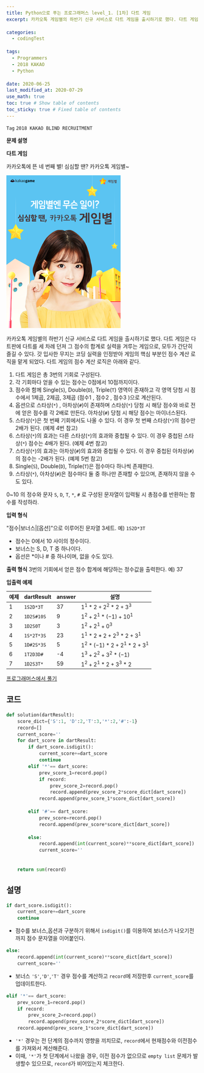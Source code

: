 ```yaml
---
title: Python으로 푸는 프로그래머스 level_1. [1차] 다트 게임
excerpt: 카카오톡 게임별의 하반기 신규 서비스로 다트 게임을 출시하기로 했다. 다트 게임은 다트판에 다트를 세 차례 던져 그 점수의 합계로 실력을 겨루는 게임으로, 모두가 간단히 즐길 수 있다. 갓 입사한 무지는 코딩 실력을 인정받아 게임의 핵심 부분인 점수 계산 로직을 맡게 되었다. 다트 게임의 점수 계산 로직은 아래와 같다.

categories:
  - codingTest

tags:
  - Programmers
  - 2018 KAKAO
  - Python

date: 2020-06-25
last_modified_at: 2020-07-29
use_math: true
toc: true # Show table of contents
toc_sticky: true # Fixed table of contents
---
```




`Tag` `2018 KAKAO BLIND RECRUITMENT `<br>

**문제 설명**

**다트 게임**

카카오톡에 뜬 네 번째 별! 심심할 땐? 카카오톡 게임별~

![programmers-level_1-36-1](/assets/img/programmers-level_1-36-1.png)

카카오톡 게임별의 하반기 신규 서비스로 다트 게임을 출시하기로 했다. 다트 게임은 다트판에 다트를 세 차례 던져 그 점수의 합계로 실력을 겨루는 게임으로, 모두가 간단히 즐길 수 있다.
갓 입사한 무지는 코딩 실력을 인정받아 게임의 핵심 부분인 점수 계산 로직을 맡게 되었다. 다트 게임의 점수 계산 로직은 아래와 같다.

1. 다트 게임은 총 3번의 기회로 구성된다.
2. 각 기회마다 얻을 수 있는 점수는 0점에서 10점까지이다.
3. 점수와 함께 Single(```S```), Double(```D```), Triple(```T```) 영역이 존재하고 각 영역 당첨 시 점수에서 1제곱, 2제곱, 3제곱 (점수1 , 점수2 , 점수3 )으로 계산된다.
4. 옵션으로 스타상(```*```) , 아차상(```#```)이 존재하며 스타상(```*```) 당첨 시 해당 점수와 바로 전에 얻은 점수를 각 2배로 만든다. 아차상(```#```) 당첨 시 해당 점수는 마이너스된다.
5. 스타상(```*```)은 첫 번째 기회에서도 나올 수 있다. 이 경우 첫 번째 스타상(```*```)의 점수만 2배가 된다. (예제 4번 참고)
6. 스타상(```*```)의 효과는 다른 스타상(```*```)의 효과와 중첩될 수 있다. 이 경우 중첩된 스타상(```*```) 점수는 4배가 된다. (예제 4번 참고)
7. 스타상(```*```)의 효과는 아차상(```#```)의 효과와 중첩될 수 있다. 이 경우 중첩된 아차상(```#```)의 점수는 -2배가 된다. (예제 5번 참고)
8. Single(```S```), Double(```D```), Triple(```T```)은 점수마다 하나씩 존재한다.
9. 스타상(```*```), 아차상(```#```)은 점수마다 둘 중 하나만 존재할 수 있으며, 존재하지 않을 수도 있다.

0~10 의 정수와 문자 ```S```, ```D```, ```T```, ```*```, ```#``` 로 구성된 문자열이 입력될 시 총점수를 반환하는 함수를 작성하라.

**입력 형식**

"점수|보너스|[옵션]"으로 이루어진 문자열 3세트.
예) ```1S2D*3T```

- 점수는 0에서 10 사이의 정수이다.
- 보너스는 S, D, T 중 하나이다.
- 옵선은 \*이나 # 중 하나이며, 없을 수도 있다.

**출력 형식**
3번의 기회에서 얻은 점수 합계에 해당하는 정수값을 출력한다.
예) 37

**입출력 예제**

예제	|dartResult|	answer|	설명
--|---|--|-----
1|	```1S2D*3T```	|37	|$1^1 * 2 + 2^2 * 2 + 3^3$
2|	```1D2S#10S```|	9|	$1^2 + 2^1 * (-1) + 10^1$
3|	```1D2S0T```	|3|	$1^2 + 2^1 + 0^3$
4|	```1S*2T*3S```|	23|	$1^1 * 2 * 2 + 2^3 * 2 + 3^1$
5|	```1D#2S*3S```|	5	|$1^2 * (-1) * 2 + 2^1 * 2 + 3^1$
6|	```1T2D3D#```	|-4	|$1^3 + 2^2 + 3^2 * (-1)$
7|	```1D2S3T*```	|59	|$1^2 + 2^1 * 2 + 3^3 * 2$

[프로그래머스에서 풀기](https://programmers.co.kr/learn/courses/30/lessons/17682)

## 코드
```python
def solution(dartResult):
    score_dict={'S':1, 'D':2,'T':3,'*':2,'#':-1}
    record=[]
    current_score=''
    for dart_score in dartResult:
        if dart_score.isdigit():
            current_score+=dart_score
            continue
        elif '*'== dart_score:
            prev_score_1=record.pop()
            if record:
                prev_score_2=record.pop()
                record.append(prev_score_2*score_dict[dart_score])
            record.append(prev_score_1*score_dict[dart_score])

        elif '#'== dart_score:
            prev_score=record.pop()
            record.append(prev_score*score_dict[dart_score])

        else:
            record.append(int(current_score)**score_dict[dart_score])
            current_score=''


    return sum(record)

```

## 설명

```python
if dart_score.isdigit():
    current_score+=dart_score
    continue
```
- 점수를 보너스,옵션과 구분하기 위해서 ```isdigit()```를 이용하여 보너스가 나오기전까지 점수 문자열을 이어붙인다.

```python
else:
    record.append(int(current_score)**score_dict[dart_score])
    current_score=''
```
- 보너스 ```'S'```,```'D'```,```'T'``` 경우 점수를 계산하고 ```record```에 저장한후 ```current_score```를 업데이트한다.

```python
elif '*'== dart_score:
    prev_score_1=record.pop()
    if record:
        prev_score_2=record.pop()
        record.append(prev_score_2*score_dict[dart_score])
    record.append(prev_score_1*score_dict[dart_score])

```
- ```'*'``` 경우는 전 단계의 점수까지 영향을 끼치므로, ```record```에서 현재점수와 이전점수를 가져와서 계산해준다.
- 이때, ```'*'```가 첫 단계에서 나왔을 경우, 이전 점수가 없으므로 ```empty list``` 문제가 발생할수 있으므로, ```record```가 비어있는지 체크한다.
